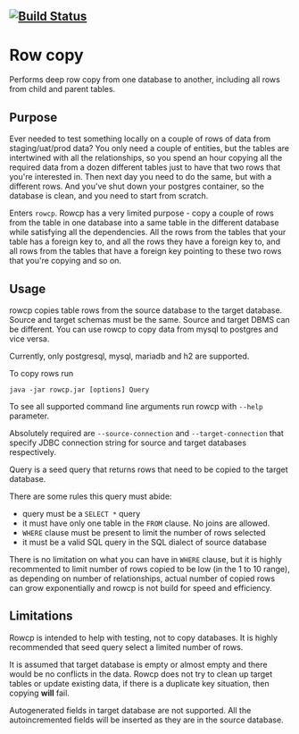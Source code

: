 [![Build Status](https://travis-ci.com/uaraven/rowcp.svg?token=y16Lh7TzbqmZRHfBeyUv&branch=main)](https://travis-ci.com/uaraven/rowcp)
---

# Row copy

Performs deep row copy from one database to another, including all rows from child and parent tables.

## Purpose

Ever needed to test something locally on a couple of rows of data from staging/uat/prod data? You only need a couple of
entities, but the tables are intertwined with all the relationships, so you spend an hour copying all the required data
from a dozen different tables just to have that two rows that you're interested in. Then next day you need to do the
same, but with a different rows. And you've shut down your postgres container, so the database is clean, and you need to
start from scratch.

Enters `rowcp`. Rowcp has a very limited purpose - copy a couple of rows from the table in one database into a same
table in the different database while satisfying all the dependencies. All the rows from the tables that your table has
a foreign key to, and all the rows they have a foreign key to, and all rows from the tables that have a foreign key
pointing to these two rows that you're copying and so on.

## Usage

rowcp copies table rows from the source database to the target database. Source and target schemas must be the same.
Source and target DBMS can be different. You can use rowcp to copy data from mysql to postgres and vice versa.

Currently, only postgresql, mysql, mariadb and h2 are supported.

To copy rows run

    java -jar rowcp.jar [options] Query 

To see all supported command line arguments run rowcp with `--help` parameter.

Absolutely required are `--source-connection` and `--target-connection` that specify JDBC connection string for source
and target databases respectively.

Query is a seed query that returns rows that need to be copied to the target database.

There are some rules this query must abide:

- query must be a `SELECT *` query
- it must have only one table in the `FROM` clause. No joins are allowed.
- `WHERE` clause must be present to limit the number of rows selected
- it must be a valid SQL query in the SQL dialect of source database

There is no limitation on what you can have in `WHERE` clause, but it is highly recommented to limit number of rows
copied to be low (in the 1 to 10 range), as depending on number of relationships, actual number of copied rows can grow
exponentially and rowcp is not build for speed and efficiency.

## Limitations

Rowcp is intended to help with testing, not to copy databases. It is highly recommended that seed query select a limited
number of rows.

It is assumed that target database is empty or almost empty and there would be no conflicts in the data. Rowcp does not
try to clean up target tables or update existing data, if there is a duplicate key situation, then copying **will**
fail.

Autogenerated fields in target database are not supported. All the autoincremented fields will be inserted as they are
in the source database.
